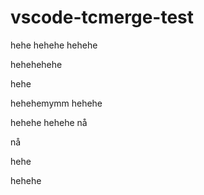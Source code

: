 # vscode-tcmerge-test

hehe
hehehe
hehehe

hehehehehe

hehe


hehehemymm
hehehe

hehehe
hehehe
nå

nå

hehe

hehehe
